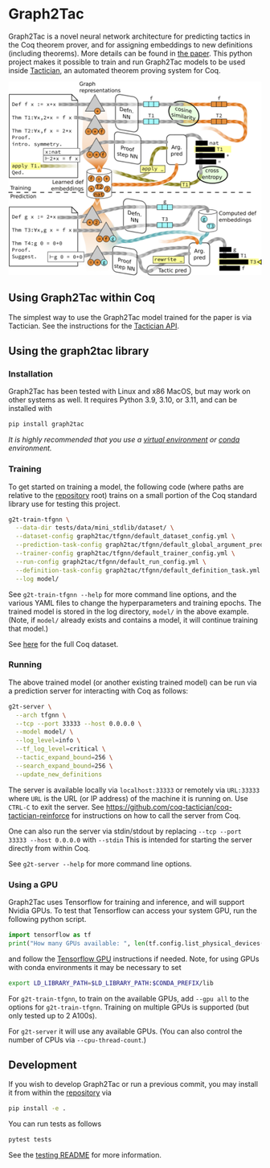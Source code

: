 # Graph2Tac
Graph2Tac is a novel neural network architecture for predicting tactics in the Coq theorem prover,
and for assigning embeddings to new definitions (including theorems).
More details can be found in [the paper](TODO).
This python project makes it possible to train and run Graph2Tac models
to be used inside [Tactician](https://coq-tactician.github.io/people/),
an automated theorem proving system for Coq.

![Overview diagram of Graph2Tac training](https://github.com/IBM/graph2tac/blob/main/images/definition.png?raw=true)

## Using Graph2Tac within Coq
The simplest way to use the Graph2Tac model trained for the paper is via Tactician.
See the instructions for the [Tactician API](https://coq-tactician.github.io/api/).

## Using the graph2tac library

### Installation
Graph2Tac has been tested with Linux and x86 MacOS, but may work on other systems as well.
It requires Python 3.9, 3.10, or 3.11, and can be installed with
```bash
pip install graph2tac
```
_It is highly recommended that you use a
[virtual environment](https://docs.python.org/3/tutorial/venv.html)
or [conda](https://docs.conda.io/en/latest/) environment._

### Training
To get started on training a model, the following code
(where paths are relative to the [repository](https://github.com/IBM/graph2tac) root)
trains on a small portion of the Coq standard library use for testing this project.
```bash
g2t-train-tfgnn \
  --data-dir tests/data/mini_stdlib/dataset/ \
  --dataset-config graph2tac/tfgnn/default_dataset_config.yml \
  --prediction-task-config graph2tac/tfgnn/default_global_argument_prediction.yml \
  --trainer-config graph2tac/tfgnn/default_trainer_config.yml \
  --run-config graph2tac/tfgnn/default_run_config.yml \
  --definition-task-config graph2tac/tfgnn/default_definition_task.yml \
  --log model/
```

See `g2t-train-tfgnn --help` for more command line options,
and the various YAML files to change the hyperparameters and training epochs.
The trained model is stored in the log directory, `model/` in the above example.
(Note, if `model/` already exists and contains a model, it will continue training that model.)

See [here](https://zenodo.org/records/10028721) for the full Coq dataset.

### Running
The above trained model (or another existing trained model)
can be run via a prediction server for interacting with Coq as follows:
```bash
g2t-server \
  --arch tfgnn \
  --tcp --port 33333 --host 0.0.0.0 \
  --model model/ \
  --log_level=info \
  --tf_log_level=critical \
  --tactic_expand_bound=256 \
  --search_expand_bound=256 \
  --update_new_definitions
```
The server is available locally via `localhost:33333`
or remotely via `URL:33333` where `URL` is the URL (or IP address) of the machine it is running on.
Use `CTRL-C` to exit the server.
See https://github.com/coq-tactician/coq-tactician-reinforce for instructions on how to call the server from Coq.

One can also run the server via stdin/stdout by replacing `--tcp --port 33333 --host 0.0.0.0` with `--stdin`
This is intended for starting the server directly from within Coq.

See `g2t-server --help` for more command line options.

### Using a GPU
Graph2Tac uses Tensorflow for training and inference, and will support Nvidia GPUs.
To test that Tensorflow can access your system GPU, run the following python script.
```python
import tensorflow as tf
print("How many GPUs available: ", len(tf.config.list_physical_devices('GPU')))
```
and follow the [Tensorflow GPU](https://www.tensorflow.org/guide/gpu) instructions if needed.
Note, for using GPUs with conda environments it may be necessary to set
```bash
export LD_LIBRARY_PATH=$LD_LIBRARY_PATH:$CONDA_PREFIX/lib
```

For `g2t-train-tfgnn`, to train on the available GPUs, add `--gpu all` to the options for `g2t-train-tfgnn`.
Training on multiple GPUs is supported (but only tested up to 2 A100s).

For `g2t-server` it will use any available GPUs.  (You can also control the number of CPUs via `--cpu-thread-count`.)

## Development
If you wish to develop Graph2Tac or run a previous commit, you may install it
from within the [repository](https://github.com/IBM/graph2tac) via
```bash
pip install -e .
```
You can run tests as follows
```bash
pytest tests
```
See the [testing README](https://github.com/IBM/graph2tac/blob/main/tests/README.md) for more information.
